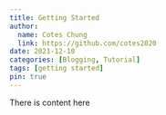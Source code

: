 ```yaml
---
title: Getting Started
author:
  name: Cotes Chung
  link: https://github.com/cotes2020
date: 2021-12-10
categories: [Blogging, Tutorial]
tags: [getting started]
pin: true
---
```


There is content here
